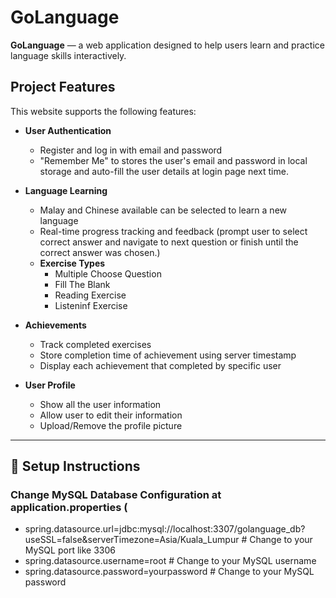 # GoLanguage

**GoLanguage** — a web application designed to help users learn and practice language skills interactively.

## Project Features
This website supports the following features:

- **User Authentication**
  - Register and log in with email and password
  - "Remember Me" to stores the user's email and password in local storage and auto-fill the user details at login page next time. 

- **Language Learning**
  - Malay and Chinese available can be selected to learn a new language
  - Real-time progress tracking and feedback (prompt user to select correct answer and navigate to next question or finish until the correct answer was chosen.)
  - **Exercise Types**
    - Multiple Choose Question
    - Fill The Blank
    - Reading Exercise
    - Listeninf Exercise

- **Achievements**
  - Track completed exercises
  - Store completion time of achievement using server timestamp
  - Display each achievement that completed by specific user
 
- **User Profile**
  - Show all the user information
  - Allow user to edit their information
  - Upload/Remove the profile picture
  

---

## 🔧 Setup Instructions

###  Change MySQL Database Configuration at application.properties (
  - spring.datasource.url=jdbc:mysql://localhost:3307/golanguage_db?useSSL=false&serverTimezone=Asia/Kuala_Lumpur  # Change to your MySQL port like 3306
  - spring.datasource.username=root       # Change to your MySQL username
  - spring.datasource.password=yourpassword   # Change to your MySQL password
